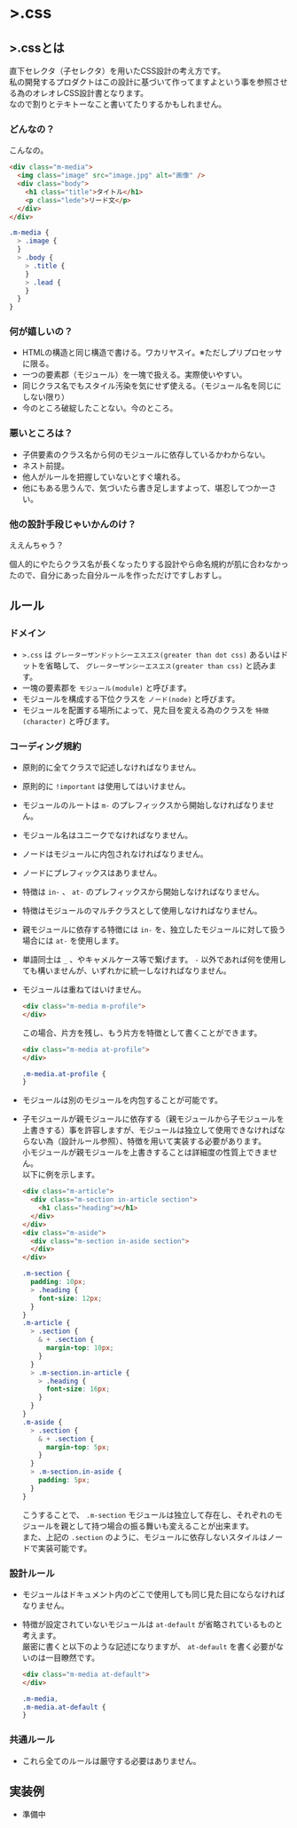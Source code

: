 # \>.css
## \>.cssとは
直下セレクタ（子セレクタ）を用いたCSS設計の考え方です。  
私の開発するプロダクトはこの設計に基づいて作ってますよという事を参照させる為のオレオレCSS設計書となります。  
なので割りとテキトーなこと書いてたりするかもしれません。

### どんなの？
こんなの。

```html
<div class="m-media">
  <img class="image" src="image.jpg" alt="画像" />
  <div class="body">
    <h1 class="title">タイトル</h1>
    <p class="lede">リード文</p>
  </div>
</div>
```
```scss
.m-media {
  > .image {
  }
  > .body {
    > .title {
    }
    > .lead {
    }
  }
}
```

### 何が嬉しいの？
* HTMLの構造と同じ構造で書ける。ワカリヤスイ。※ただしプリプロセッサに限る。
* 一つの要素郡（モジュール）を一塊で扱える。実際使いやすい。
* 同じクラス名でもスタイル汚染を気にせず使える。（モジュール名を同じにしない限り）
* 今のところ破綻したことない。今のところ。

### 悪いところは？
* 子供要素のクラス名から何のモジュールに依存しているかわからない。
* ネスト前提。
* 他人がルールを把握していないとすぐ壊れる。
* 他にもある思うんで、気づいたら書き足しますよって、堪忍してつかーさい。

### 他の設計手段じゃいかんのけ？
ええんちゃう？

個人的にやたらクラス名が長くなったりする設計やら命名規約が肌に合わなかったので、自分にあった自分ルールを作っただけですしおすし。

## ルール

### ドメイン
* `>.css` は `グレーターザンドットシーエスエス(greater than dot css)` あるいはドットを省略して、 `グレーターザンシーエスエス(greater than css)` と読みます。
* 一塊の要素郡を `モジュール(module)` と呼びます。
* モジュールを構成する下位クラスを `ノード(node)` と呼びます。
* モジュールを配置する場所によって、見た目を変える為のクラスを `特徴(character)` と呼びます。

### コーディング規約
* 原則的に全てクラスで記述しなければなりません。
* 原則的に `!important` は使用してはいけません。
* モジュールのルートは `m-` のプレフィックスから開始しなければなりません。
* モジュール名はユニークでなければなりません。
* ノードはモジュールに内包されなければなりません。
* ノードにプレフィックスはありません。
* 特徴は `in-` 、 `at-` のプレフィックスから開始しなければなりません。
* 特徴はモジュールのマルチクラスとして使用しなければなりません。
* 親モジュールに依存する特徴には `in-` を、独立したモジュールに対して扱う場合には `at-` を使用します。
* 単語同士は `_` 、やキャメルケース等で繋げます。 `-` 以外であれば何を使用しても構いませんが、いずれかに統一しなければなりません。
* モジュールは重ねてはいけません。
  ```html
  <div class="m-media m-profile">
  </div>
  ```

  この場合、片方を残し、もう片方を特徴として書くことができます。
  ```html
  <div class="m-media at-profile">
  </div>
  ```
  ```scss
  .m-media.at-profile {
  }
  ```

* モジュールは別のモジュールを内包することが可能です。
* 子モジュールが親モジュールに依存する（親モジュールから子モジュールを上書きする）事を許容しますが、モジュールは独立して使用できなければならない為（設計ルール参照）、特徴を用いて実装する必要があります。  
小モジュールが親モジュールを上書きすることは詳細度の性質上できません。  
以下に例を示します。
  ```html
  <div class="m-article">
    <div class="m-section in-article section">
      <h1 class="heading"></h1>
    </div>
  </div>
  <div class="m-aside">
    <div class="m-section in-aside section">
    </div>
  </div>
  ```
  ```scss
  .m-section {
    padding: 10px;
    > .heading {
      font-size: 12px;
    }
  }
  .m-article {
    > .section {
      & + .section {
        margin-top: 10px;
      }
    }
    > .m-section.in-article {
      > .heading {
        font-size: 16px;
      }
    }
  }
  .m-aside {
    > .section {
      & + .section {
        margin-top: 5px;
      }
    }
    > .m-section.in-aside {
      padding: 5px;
    }
  }
  ```

  こうすることで、 `.m-section` モジュールは独立して存在し、それぞれのモジュールを親として持つ場合の振る舞いも変えることが出来ます。  
  また、上記の `.section` のように、モジュールに依存しないスタイルはノードで実装可能です。

### 設計ルール
* モジュールはドキュメント内のどこで使用しても同じ見た目にならなければなりません。
* 特徴が設定されていないモジュールは `at-default` が省略されているものと考えます。  
  厳密に書くと以下のような記述になりますが、 `at-default` を書く必要がないのは一目瞭然です。  

  ```html
  <div class="m-media at-default">
  </div>
  ```
  ```scss
  .m-media,
  .m-media.at-default {
  }
  ```

### 共通ルール
* これら全てのルールは厳守する必要はありません。

## 実装例
* 準備中
